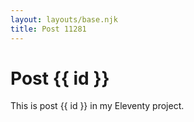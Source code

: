 ```yaml
---
layout: layouts/base.njk
title: Post 11281
---
```


# Post {{ id }}

This is post {{ id }} in my Eleventy project.
